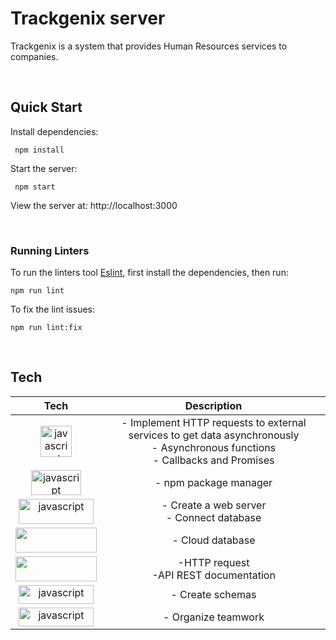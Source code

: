 # Trackgenix server

Trackgenix is a system that provides Human Resources services to companies.

<br>

## Quick Start

Install dependencies:

```console
 npm install
```

Start the server:

```console
 npm start
```

 View the server at: http://localhost:3000

<br>

 ### Running Linters

To run the linters tool [Eslint](https://eslint.org/), first install the dependencies, then run:

```console
npm run lint
```

To fix the lint issues:

```console
npm run lint:fix
```

<br>

## Tech

|Tech | Description  |
| :-----: | :-----: |
|<img src="https://upload.wikimedia.org/wikipedia/commons/thumb/9/99/Unofficial_JavaScript_logo_2.svg/480px-Unofficial_JavaScript_logo_2.svg.png" alt="javascript" width="50" height="50"/>|- Implement HTTP requests to external services to get data asynchronously<br> - Asynchronous functions<br>- Callbacks and Promises|
|<img src="https://upload.wikimedia.org/wikipedia/commons/thumb/d/db/Npm-logo.svg/540px-Npm-logo.svg.png" alt="javascript" width="80" height="40"/>|- npm package manager|
|<img src="https://upload.wikimedia.org/wikipedia/commons/6/64/Expressjs.png" alt="javascript" width="120" height="40"/>|- Create a web server<br> - Connect database|
|<img src="https://upload.wikimedia.org/wikipedia/commons/thumb/9/93/MongoDB_Logo.svg/2560px-MongoDB_Logo.svg.png" width="130" height="40"/>|- Cloud database|
|<img src="https://cdn.shopify.com/s/files/1/0057/5668/2355/files/Postman-logo-orange-2021_1155x.png?v=1637252529" width="130" height="40"/>|-HTTP request<br> -API REST documentation|
|<img src="https://3987944058-files.gitbook.io/~/files/v0/b/gitbook-legacy-files/o/assets%2F-Lgyno4NC7rhy49BAEjN%2F-Lh2uMF0SeRmgQ9ESrbj%2F-Lh3BNps2alvubBYGzN1%2FScreen%20Shot%202019-06-10%20at%208.40.12%20PM.png?alt=media&token=b33b7f94-657f-4c88-b55c-8cbb586dfdea" alt="javascript" width="120" height="30"/>|- Create schemas|
|<img src="https://upload.wikimedia.org/wikipedia/commons/thumb/7/7a/Trello-logo-blue.svg/2560px-Trello-logo-blue.svg.png" alt="javascript" width="120" height="30"/>|- Organize teamwork|

<br>


